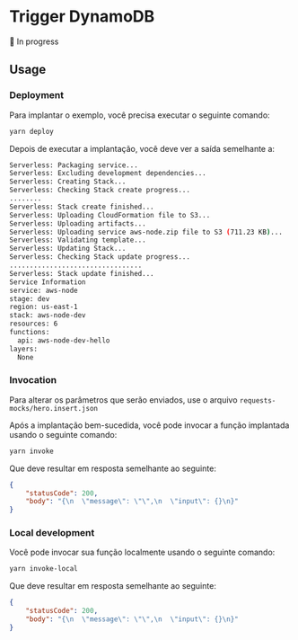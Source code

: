 <!--
title: 'Trigger DynamoDB'
description: 'Uma aplicação de inserção no DynamoDB e uso de cron-jobs'
layout: Doc
framework: v2
platform: AWS
language: nodeJS
priority: 1
authorLink: 'https://github.com/rafaelportomoura'
authorName: 'Rafael Moura'
-->

# Trigger DynamoDB

🚧 In progress

## Usage

### Deployment

Para implantar o exemplo, você precisa executar o seguinte comando:

```bash
yarn deploy
```

Depois de executar a implantação, você deve ver a saída semelhante a:

```bash
Serverless: Packaging service...
Serverless: Excluding development dependencies...
Serverless: Creating Stack...
Serverless: Checking Stack create progress...
........
Serverless: Stack create finished...
Serverless: Uploading CloudFormation file to S3...
Serverless: Uploading artifacts...
Serverless: Uploading service aws-node.zip file to S3 (711.23 KB)...
Serverless: Validating template...
Serverless: Updating Stack...
Serverless: Checking Stack update progress...
.................................
Serverless: Stack update finished...
Service Information
service: aws-node
stage: dev
region: us-east-1
stack: aws-node-dev
resources: 6
functions:
  api: aws-node-dev-hello
layers:
  None
```

### Invocation

Para alterar os parâmetros que serão enviados, use o arquivo `requests-mocks/hero.insert.json`

Após a implantação bem-sucedida, você pode invocar a função implantada usando o seguinte comando:

```bash
yarn invoke
```

Que deve resultar em resposta semelhante ao seguinte:

```json
{
    "statusCode": 200,
    "body": "{\n  \"message\": \"\",\n  \"input\": {}\n}"
}
```

### Local development

Você pode invocar sua função localmente usando o seguinte comando:

```bash
yarn invoke-local
```

Que deve resultar em resposta semelhante ao seguinte:

```json
{
    "statusCode": 200,
    "body": "{\n  \"message\": \"\",\n  \"input\": {}\n}"
}
```
